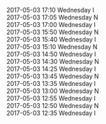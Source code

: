 2017-05-03 17:10 Wednesday  I  
2017-05-03 17:05 Wednesday  N  
2017-05-03 17:00 Wednesday  I  
2017-05-03 15:50 Wednesday  N  
2017-05-03 15:40 Wednesday  I  
2017-05-03 15:10 Wednesday  N  
2017-05-03 14:50 Wednesday  I  
2017-05-03 14:30 Wednesday  N  
2017-05-03 14:25 Wednesday  I  
2017-05-03 13:45 Wednesday  N  
2017-05-03 13:35 Wednesday  I  
2017-05-03 13:00 Wednesday  N  
2017-05-03 12:55 Wednesday  I  
2017-05-03 12:50 Wednesday  N  
2017-05-03 12:35 Wednesday  I  
